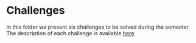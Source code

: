 # Challenges

In this folder we present six challenges to be solved during the semester. The
description of each challenge is available [here](challenges.pdf)